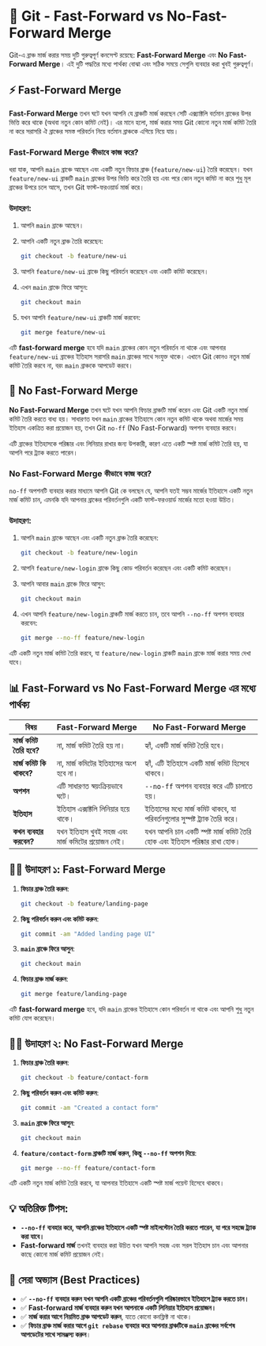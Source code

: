 # 🔄 Git - Fast-Forward vs No-Fast-Forward Merge

Git-এ ব্রাঞ্চ মার্জ করার সময় দুটি গুরুত্বপূর্ণ কনসেপ্ট রয়েছে: **Fast-Forward Merge** এবং **No Fast-Forward Merge**। এই দুটি পদ্ধতির মধ্যে পার্থক্য বোঝা এবং সঠিক সময়ে সেগুলি ব্যবহার করা খুবই গুরুত্বপূর্ণ।

## ⚡ Fast-Forward Merge

**Fast-Forward Merge** তখন ঘটে যখন আপনি যে ব্রাঞ্চটি মার্জ করছেন সেটি এক্স্যাক্টলি বর্তমান ব্রাঞ্চের উপর ভিত্তি করে থাকে (অথবা নতুন কোন কমিট নেই)। এর মানে হলো, মার্জ করার সময় Git কোনো নতুন মার্জ কমিট তৈরি না করে সরাসরি ঐ ব্রাঞ্চের সমস্ত পরিবর্তন নিয়ে বর্তমান ব্রাঞ্চকে এগিয়ে নিয়ে যায়।

### Fast-Forward Merge কীভাবে কাজ করে?

ধরা যাক, আপনি `main` ব্রাঞ্চে আছেন এবং একটি নতুন ফিচার ব্রাঞ্চ (`feature/new-ui`) তৈরি করেছেন। যখন `feature/new-ui` ব্রাঞ্চটি `main` ব্রাঞ্চের উপর ভিত্তি করে তৈরি হয় এবং পরে কোন নতুন কমিট না করে শুধু মূল ব্রাঞ্চের উপরে চলে আসে, তখন Git ফাস্ট-ফরওয়ার্ড মার্জ করে।

### উদাহরণ:

1. আপনি `main` ব্রাঞ্চে আছেন।
2. আপনি একটি নতুন ব্রাঞ্চ তৈরি করেছেন:

    ```bash
    git checkout -b feature/new-ui
    ```

3. আপনি `feature/new-ui` ব্রাঞ্চে কিছু পরিবর্তন করেছেন এবং একটি কমিট করেছেন।
4. এখন `main` ব্রাঞ্চে ফিরে আসুন:

    ```bash
    git checkout main
    ```

5. যখন আপনি `feature/new-ui` ব্রাঞ্চটি মার্জ করবেন:

    ```bash
    git merge feature/new-ui
    ```

এটি **fast-forward merge** হবে যদি `main` ব্রাঞ্চের কোন নতুন পরিবর্তন না থাকে এবং আপনার `feature/new-ui` ব্রাঞ্চের ইতিহাস সরাসরি `main` ব্রাঞ্চের সাথে সংযুক্ত থাকে। এখানে Git কোনও নতুন মার্জ কমিট তৈরি করবে না, বরং `main` ব্রাঞ্চকে আপডেট করবে।

## 🚧 No Fast-Forward Merge

**No Fast-Forward Merge** তখন ঘটে যখন আপনি ফিচার ব্রাঞ্চটি মার্জ করেন এবং Git একটি নতুন মার্জ কমিট তৈরি করতে বাধ্য হয়। সাধারণত যখন `main` ব্রাঞ্চের ইতিহাসে কোন নতুন কমিট থাকে অথবা মার্জের সময় ইতিহাস একত্রিত করা প্রয়োজন হয়, তখন Git `no-ff` (No Fast-Forward) অপশন ব্যবহার করবে।

এটি ব্রাঞ্চের ইতিহাসকে পরিষ্কার এবং লিনিয়ার রাখার জন্য উপকারী, কারণ এতে একটি স্পষ্ট মার্জ কমিট তৈরি হয়, যা আপনি পরে ট্র্যাক করতে পারেন।

### No Fast-Forward Merge কীভাবে কাজ করে?

`no-ff` অপশনটি ব্যবহার করার মাধ্যমে আপনি Git কে বলছেন যে, আপনি যতই সম্ভব মার্জের ইতিহাসে একটি নতুন মার্জ কমিট চান, এমনকি যদি আপনার ব্রাঞ্চের পরিবর্তনগুলি একটি ফাস্ট-ফরওয়ার্ড মার্জের মতো হওয়া উচিত।

### উদাহরণ:

1. আপনি `main` ব্রাঞ্চে আছেন এবং একটি নতুন ব্রাঞ্চ তৈরি করেছেন:

    ```bash
    git checkout -b feature/new-login
    ```

2. আপনি `feature/new-login` ব্রাঞ্চে কিছু কোড পরিবর্তন করেছেন এবং একটি কমিট করেছেন।
3. আপনি আবার `main` ব্রাঞ্চে ফিরে আসুন:

    ```bash
    git checkout main
    ```

4. এখন আপনি `feature/new-login` ব্রাঞ্চটি মার্জ করতে চান, তবে আপনি `--no-ff` অপশন ব্যবহার করবেন:

    ```bash
    git merge --no-ff feature/new-login
    ```

এটি একটি নতুন মার্জ কমিট তৈরি করবে, যা `feature/new-login` ব্রাঞ্চটি `main` ব্রাঞ্চে মার্জ করার সময় দেখা যাবে।

## 📊 Fast-Forward vs No Fast-Forward Merge এর মধ্যে পার্থক্য

| **বিষয়**                 | **Fast-Forward Merge**                                      | **No Fast-Forward Merge**                                  |
|--------------------------|------------------------------------------------------------|------------------------------------------------------------|
| **মার্জ কমিট তৈরি হবে?**   | না, মার্জ কমিট তৈরি হয় না।                                 | হ্যাঁ, একটি মার্জ কমিট তৈরি হবে।                           |
| **মার্জ কমিট কি থাকবে?**   | না, মার্জ কমিটের ইতিহাসের অংশ হবে না।                      | হ্যাঁ, এটি ইতিহাসে একটি মার্জ কমিট হিসেবে থাকবে।           |
| **অপশন**                 | এটি সাধারণত স্বয়ংক্রিয়ভাবে ঘটে।                             | `--no-ff` অপশন ব্যবহার করে এটি চালাতে হয়।                   |
| **ইতিহাস**                | ইতিহাস এক্সাক্টলি লিনিয়ার হয়ে থাকে।                         | ইতিহাসের মধ্যে মার্জ কমিট থাকবে, যা পরিবর্তনগুলোর সুস্পষ্ট ট্র্যাক তৈরি করে। |
| **কখন ব্যবহার করবেন?**    | যখন ইতিহাস খুবই সহজ এবং মার্জ কমিটের প্রয়োজন নেই।        | যখন আপনি চান একটি স্পষ্ট মার্জ কমিট তৈরি হোক এবং ইতিহাস পরিষ্কার রাখা হোক। |

## 🧑‍💻 উদাহরণ ১: Fast-Forward Merge

1. **ফিচার ব্রাঞ্চ তৈরি করুন**:

    ```bash
    git checkout -b feature/landing-page
    ```

2. **কিছু পরিবর্তন করুন এবং কমিট করুন**:

    ```bash
    git commit -am "Added landing page UI"
    ```

3. **`main` ব্রাঞ্চে ফিরে আসুন**:

    ```bash
    git checkout main
    ```

4. **ফিচার ব্রাঞ্চ মার্জ করুন**:

    ```bash
    git merge feature/landing-page
    ```

এটি **fast-forward merge** হবে, যদি `main` ব্রাঞ্চের ইতিহাসে কোন পরিবর্তন না থাকে এবং আপনি শুধু নতুন কমিট যোগ করেছেন।

## 🧑‍💻 উদাহরণ ২: No Fast-Forward Merge

1. **ফিচার ব্রাঞ্চ তৈরি করুন**:

    ```bash
    git checkout -b feature/contact-form
    ```

2. **কিছু পরিবর্তন করুন এবং কমিট করুন**:

    ```bash
    git commit -am "Created a contact form"
    ```

3. **`main` ব্রাঞ্চে ফিরে আসুন**:

    ```bash
    git checkout main
    ```

4. **`feature/contact-form` ব্রাঞ্চটি মার্জ করুন, কিন্তু `--no-ff` অপশন দিয়ে**:

    ```bash
    git merge --no-ff feature/contact-form
    ```

এটি একটি নতুন মার্জ কমিট তৈরি করবে, যা আপনার ইতিহাসে একটি স্পষ্ট মার্জ পয়েন্ট হিসেবে থাকবে।

## 💡 অতিরিক্ত টিপস:

- **`--no-ff` ব্যবহার করে, আপনি ব্রাঞ্চের ইতিহাসে একটি স্পষ্ট মাইলস্টোন তৈরি করতে পারেন, যা পরে সহজে ট্র্যাক করা যাবে।**
- **Fast-forward মার্জ** তখনই ব্যবহার করা উচিত যখন আপনি সহজ এবং সরল ইতিহাস চান এবং আপনার কাছে কোনো মার্জ কমিট প্রয়োজন নেই।

## 🎯 সেরা অভ্যাস (Best Practices)

- ✅ **`--no-ff` ব্যবহার করুন যখন আপনি একটি ব্রাঞ্চের পরিবর্তনগুলি পরিষ্কারভাবে ইতিহাসে ট্র্যাক করতে চান।**
- ✅ **Fast-forward মার্জ ব্যবহার করুন যখন আপনাকে একটি লিনিয়ার ইতিহাস প্রয়োজন।**
- ✅ **মার্জ করার আগে নিয়মিত ব্রাঞ্চ আপডেট করুন**, যাতে কোনো কনফ্লিক্ট না থাকে।
- ✅ **ফিচার ব্রাঞ্চ মার্জ করার আগে `git rebase` ব্যবহার করে আপনার ব্রাঞ্চটিকে `main` ব্রাঞ্চের সর্বশেষ আপডেটের সাথে সামঞ্জস্য করুন**।
